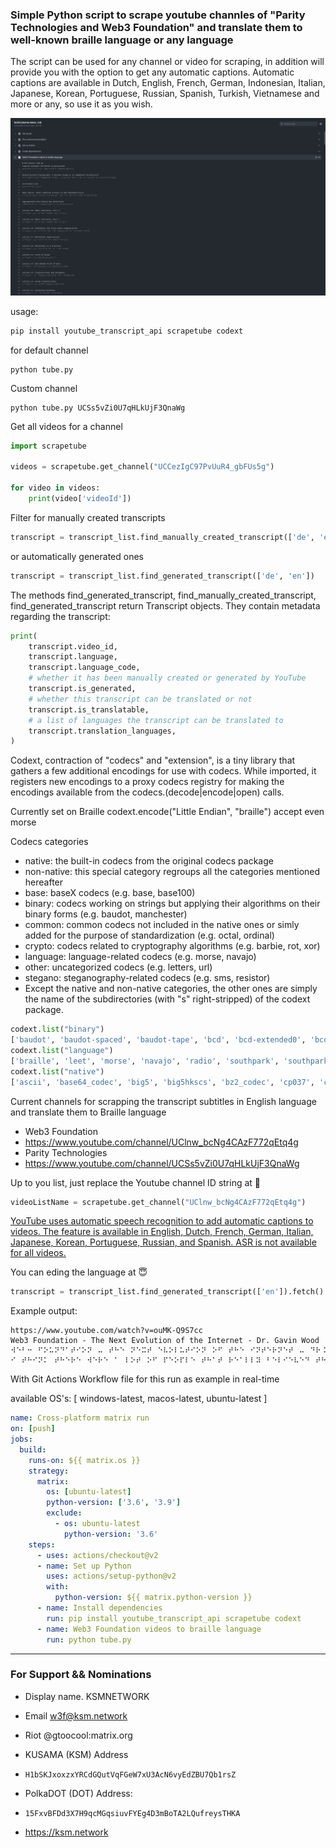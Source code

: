 ### Simple Python script to scrape youtube channles of "Parity Technologies and Web3 Foundation" and translate them to well-known braille language or any language

The script can be used for any channel or video for scraping, in addition will provide you with the option to get any automatic captions. Automatic captions are available in Dutch, English, French, German, Indonesian, Italian, Japanese, Korean, Portuguese, Russian, Spanish, Turkish, Vietnamese and more or any, so use it as you wish.

![Workflow](https://github.com/ksmnetwork/youtube-translator/raw/main/Web3_Foundation/Screenshot.png)

usage:
```python
pip install youtube_transcript_api scrapetube codext
```
for default channel 
```
python tube.py 
```
Custom channel
```
python tube.py UCSs5vZi0U7qHLkUjF3QnaWg
```

Get all videos for a channel

```python
import scrapetube

videos = scrapetube.get_channel("UCCezIgC97PvUuR4_gbFUs5g")

for video in videos:
    print(video['videoId'])
```

Filter for manually created transcripts

```python
transcript = transcript_list.find_manually_created_transcript(['de', 'en'])
```
or automatically generated ones
```python
transcript = transcript_list.find_generated_transcript(['de', 'en'])
```

The methods find_generated_transcript, find_manually_created_transcript, find_generated_transcript return Transcript objects. They contain metadata regarding the transcript:
```python
print(
    transcript.video_id,
    transcript.language,
    transcript.language_code,
    # whether it has been manually created or generated by YouTube
    transcript.is_generated,
    # whether this transcript can be translated or not
    transcript.is_translatable,
    # a list of languages the transcript can be translated to
    transcript.translation_languages,
)
```

Codext, contraction of "codecs" and "extension", is a tiny library that gathers a few additional encodings for use with codecs. While imported, it registers new encodings to a proxy codecs registry for making the encodings available from the codecs.(decode|encode|open) calls.

Currently set on Braille codext.encode("Little Endian", "braille") accept even morse

Codecs categories

* native: the built-in codecs from the original codecs package
* non-native: this special category regroups all the categories mentioned hereafter
* base: baseX codecs (e.g. base, base100)
* binary: codecs working on strings but applying their algorithms on their binary forms (e.g. baudot, manchester)
* common: common codecs not included in the native ones or simly added for the purpose of standardization (e.g. octal, ordinal)
* crypto: codecs related to cryptography algorithms (e.g. barbie, rot, xor)
* language: language-related codecs (e.g. morse, navajo)
* other: uncategorized codecs (e.g. letters, url)
* stegano: steganography-related codecs (e.g. sms, resistor)
* Except the native and non-native categories, the other ones are simply the name of the subdirectories (with "s" right-stripped) of the codext package.

```python
codext.list("binary")
['baudot', 'baudot-spaced', 'baudot-tape', 'bcd', 'bcd-extended0', 'bcd-extended1', 'excess3', 'gray', 'manchester', 'manchester-inverted']
codext.list("language")
['braille', 'leet', 'morse', 'navajo', 'radio', 'southpark', 'southpark-icase', 'tom-tom']
codext.list("native")
['ascii', 'base64_codec', 'big5', 'big5hkscs', 'bz2_codec', 'cp037', 'cp273', 'cp424', 'cp437', 'cp500', 'cp775', 'cp850', 'cp852', 'cp855', 'cp857', 'cp858', 'cp860', 'cp861', 'cp862', 'cp863', ...]
```

Current channels for scrapping the transcript subtitles in English language and translate them to Braille language
* Web3 Foundation
* https://www.youtube.com/channel/UClnw_bcNg4CAzF772qEtq4g
* Parity Technologies
* https://www.youtube.com/channel/UCSs5vZi0U7qHLkUjF3QnaWg

Up to you list, just replace the Youtube channel ID string at :exploding_head:
```python
videoListName = scrapetube.get_channel("UClnw_bcNg4CAzF772qEtq4g")
```
[YouTube uses automatic speech recognition to add automatic captions to videos. The feature is available in English, Dutch, French, German, Italian, Japanese, Korean, Portuguese, Russian, and Spanish. ASR is not available for all videos.](https://support.google.com/youtube/answer/7296221?hl=en#:~:text=YouTube%20uses%20automatic%20speech%20recognition,not%20available%20for%20all%20videos.)

You can eding the language at :innocent:
```python
transcript = transcript_list.find_generated_transcript(['en']).fetch()
```
Example output:
```
https://www.youtube.com/watch?v=ouMK-Q9S7cc
Web3 Foundation - The Next Evolution of the Internet - Dr. Gavin Wood
⠺⠑⠃⠒⠀⠋⠕⠥⠝⠙⠁⠞⠊⠕⠝⠀⠤⠀⠞⠓⠑⠀⠝⠑⠭⠞⠀⠑⠧⠕⠇⠥⠞⠊⠕⠝⠀⠕⠋⠀⠞⠓⠑⠀⠊⠝⠞⠑⠗⠝⠑⠞⠀⠤⠀⠙⠗⠨⠀⠛⠁⠧⠊⠝⠀⠺⠕⠕⠙
⠊⠀⠞⠓⠊⠝⠅⠀⠞⠓⠑⠗⠑⠀⠺⠑⠗⠑⠀⠁⠀⠇⠕⠞⠀⠕⠋⠀⠏⠑⠕⠏⠇⠑⠀⠞⠓⠁⠞⠀⠗⠑⠁⠇⠇⠽⠀⠃⠑⠇⠊⠑⠧⠑⠙⠀⠞⠓⠑⠀⠊⠝⠞⠑⠗⠝⠑⠞⠀⠺⠁⠎⠀⠺⠁⠎⠀⠛⠕⠝⠝⠁⠀⠃⠑⠀⠁⠀⠞⠗⠁⠝⠎⠋⠕⠗⠍⠁⠞⠊⠧⠑⠀⠞⠑⠉⠓⠝⠕⠇⠕⠛⠽⠀⠋⠕⠗⠀⠎⠕⠉⠊⠑⠞⠽⠀⠁⠝⠙⠀⠊⠀⠞⠓⠊⠝⠅⠀⠺⠓⠁⠞⠀⠓⠁⠏⠏⠑⠝⠑⠙⠀⠺⠁⠎⠀⠞⠓⠑⠀⠊⠝⠞⠑⠗⠝⠑⠞⠀⠺⠁⠎⠀⠙⠑⠎⠊⠛⠝⠑⠙⠀⠊⠝⠀⠎⠥⠉⠓⠀⠁⠀⠺⠁⠽⠀⠞⠓⠁⠞⠀⠊⠞⠀⠁⠇⠇⠕⠺⠑⠙⠀⠊⠞⠀⠺⠁⠎⠀⠋⠇⠑⠭⠊⠃⠇⠑⠀⠊⠞⠀⠁⠇⠇⠕⠺⠑⠙⠀⠑⠭⠊⠎⠞⠊⠝⠛⠀⠎⠞⠗⠥⠉⠞⠥⠗⠑⠎⠀⠕⠋⠀⠎⠕⠉⠊⠑⠞⠽⠀⠑⠭⠊⠎⠞⠊⠝⠛⠀⠺⠁⠽⠎⠀⠕⠋⠀⠙⠕⠊⠝⠛⠀⠃⠥⠎⠊⠝⠑⠎⠎⠀⠞⠕⠀⠎⠊⠍⠏⠇⠽⠀⠍⠕⠧⠑⠀⠕⠧⠑⠗⠀⠕⠝⠞⠕⠀⠞⠓⠑⠀⠙⠊⠛⠊⠞⠁⠇⠀⠙⠕⠍⠁⠊⠝⠀⠎⠕⠀⠺⠓⠑⠝⠀⠺⠑⠀⠙⠕⠀⠃⠁⠝⠅⠊⠝⠛⠀⠕⠝⠀⠞⠓⠑⠀⠊⠝⠞⠑⠗⠝⠑⠞⠀⠺⠑⠀⠎⠞⠊⠇⠇⠀⠥⠎⠑⠀⠁⠀⠃⠁⠝⠅⠀⠺⠑⠀⠎⠞⠊⠇⠇⠀⠥⠎⠑⠀⠕⠥⠗⠀⠑⠭⠊⠎⠞⠊⠝⠛⠀⠃⠗⠊⠉⠅⠤⠁⠝⠙⠤⠍⠕⠗⠞⠁⠗⠀⠞⠗⠁⠙⠊⠞⠊⠕⠝⠁⠇⠀⠲⠴⠴⠀⠽⠑⠁⠗⠀⠕⠇⠙⠀⠃⠁⠝⠅⠊⠝⠛⠀⠕⠗⠛⠁⠝⠊⠵⠁⠞⠊⠕⠝⠀⠊⠞⠄⠎⠀⠚⠥⠎⠞⠀⠞⠓⠁⠞⠀⠺⠑⠀⠁⠉⠉⠑⠎⠎⠀⠞⠓⠑⠍⠀⠞⠓⠗⠕⠥⠛⠓⠀⠁⠀⠺⠑⠃⠀⠏⠁⠛⠑⠀⠊⠞⠀⠓⠁⠎⠝⠄⠞⠀⠗⠑⠁⠇⠇⠽⠀⠁⠇⠞⠑⠗⠑⠙⠀⠎⠕⠉⠊⠑⠞⠽⠀⠊⠞⠀⠗⠑⠁⠇⠇⠽⠀⠺⠁⠎⠝⠄⠞⠀⠞⠗⠁⠝⠎⠋⠕⠗⠍⠁⠞⠊⠧⠑⠀⠁⠝⠙⠀⠊⠀⠞⠓⠊⠝⠅⠀⠞⠓⠁⠞⠄⠎⠀⠞⠓⠁⠞⠄⠎⠀⠑⠧⠑⠗⠍⠕⠗⠑⠀⠉⠇⠑⠁⠗⠀⠺⠓⠑⠝⠀⠺⠑⠀⠺⠓⠑⠝⠀⠺⠑⠀⠞⠓⠊⠝⠅⠀⠁⠃⠕⠥⠞⠀⠋⠁⠉⠑⠃⠕⠕⠅⠀⠁⠝⠙⠀⠺⠑⠀⠞⠓⠊⠝⠅⠀⠁⠃⠕⠥⠞⠀⠛⠕⠕⠛⠇⠑⠀⠞⠓⠑⠎⠑⠀⠁⠗⠑⠀⠝⠕⠞⠀⠝⠑⠺⠀⠺⠁⠽⠎⠀⠕⠋⠀⠺⠕⠗⠅⠊⠝⠛⠀⠝⠑⠺⠀⠺⠁⠽⠎⠀⠕⠋⠀⠏⠑⠕⠏⠇⠑⠀⠺⠕⠗⠅⠊⠝⠛⠀⠞⠕⠛⠑⠞⠓⠑⠗⠀⠊⠝⠀⠗⠑⠁⠇⠊⠞⠽⠀⠞⠓⠑⠽⠄⠗⠑⠀⠞⠓⠑⠀⠎⠁⠍⠑⠀⠅⠊⠝⠙⠎⠀⠕⠋⠀⠎⠞⠗⠥⠉⠞⠥⠗⠑⠎⠀⠞⠓⠁⠞⠀⠞⠓⠑⠀⠎⠁⠍⠑⠀⠓⠊⠑⠗⠁⠗⠉⠓⠊⠉⠁⠇⠀⠕⠗⠛⠁⠝⠊⠵⠁⠞⠊⠕⠝⠎⠀⠞⠓⠁⠞⠀⠓⠁⠧⠑⠀⠞⠓⠑⠀⠎⠁⠍⠑⠀⠉⠑⠝⠞⠗⠁⠇⠊⠵⠑⠙⠀⠃⠁⠝⠅⠀⠁⠉⠉⠕⠥⠝⠞⠎⠀⠞⠓⠁⠞⠀⠓⠁⠧⠑⠀⠞⠓⠑⠀⠎⠁⠍⠑⠀⠎⠕⠗⠞⠀⠕⠋⠀⠍⠥⠇⠞⠊⠝⠁⠞⠊⠕⠝⠁⠇⠀⠎⠞⠗⠥⠉⠞⠥⠗⠑⠀⠁⠎⠀⠁⠇⠇⠀⠕⠋⠀⠞⠓⠑⠀⠧⠁⠗⠊⠕⠥⠎⠀⠕⠞⠓⠑⠗⠀⠋⠕⠗⠞⠥⠝⠑⠀⠢⠴⠴⠀⠉⠕⠗⠏⠕⠗⠁⠞⠑⠀⠉⠕⠍⠏⠁⠝⠊⠑⠎⠀⠊⠝⠀⠗⠑⠁⠇⠊⠞⠽⠀⠞⠕⠀⠉⠓⠁⠝⠛⠑⠀⠎⠕⠉⠊⠑⠞⠽⠀⠺⠑⠀⠗⠑⠁⠇⠇⠽⠀⠝⠑⠑⠙⠀⠞⠕⠀⠙⠕⠀⠎⠕⠍⠑⠞⠓⠊⠝⠛⠀⠃⠑⠞⠞⠑⠗⠀⠞⠓⠁⠝⠀⠉⠗⠑⠁⠞⠊⠝⠛⠀⠞⠑⠉⠓⠝⠕⠇⠕⠛⠊⠑⠎⠀⠞⠓⠁⠞⠀⠚⠥⠎⠞⠀⠁⠇⠇⠕⠺⠀⠥⠎⠀⠞⠕⠀⠍⠊⠗⠗⠕⠗⠀⠓⠕⠺⠀⠎⠕⠉⠊⠑⠞⠽⠀⠺⠕⠗⠅⠎⠀⠁⠝⠽⠺⠁⠽⠀⠺⠑⠀⠝⠑⠑⠙⠀⠞⠕⠀⠉⠗⠑⠁⠞⠑⠀⠞⠑⠉⠓⠝⠕⠇⠕⠛⠊⠑⠎⠀⠞⠓⠁⠞⠀⠋⠕⠗⠛⠑⠀⠝⠑⠺⠀⠺⠁⠽⠎⠀⠕⠋⠀⠃⠑⠊⠝⠛⠀⠁⠃⠇⠑⠀⠞⠕⠀⠺⠕⠗⠅⠀⠺⠊⠞⠓⠀⠑⠁⠉⠓⠀⠕⠞⠓⠑⠗⠀⠁⠝⠙⠀⠞⠓⠁⠞⠄⠎⠀⠙⠊⠋⠋⠑⠗⠑⠝⠞⠀⠞⠕⠀⠝⠑⠺⠀⠺⠁⠽⠎⠀⠕⠋⠀⠃⠑⠊⠝⠛⠀⠁⠃⠇⠑⠀⠞⠕⠀⠉⠕⠍⠍⠥⠝⠊⠉⠁⠞⠑⠀⠺⠊⠞⠓⠀⠑⠁⠉⠓⠀⠕⠞⠓⠑⠗⠀⠊⠞⠄⠎⠀⠁⠇⠎⠕⠀⠛⠕⠞⠀⠞⠕⠀⠃⠑⠀⠝⠑⠺⠀⠺⠁⠽⠎⠀⠕⠋⠀⠃⠑⠊⠝⠛⠀⠁⠃⠇⠑⠀⠞⠕⠀⠕⠗⠛⠁⠝⠊⠵⠑⠀⠁⠝⠙⠀⠞⠗⠥⠎⠞⠀⠞⠓⠁⠞⠀⠑⠁⠉⠓⠀⠕⠞⠓⠑⠗⠀⠊⠎⠀⠛⠕⠊⠝⠛⠀⠞⠕⠀⠙⠕⠀⠺⠓⠁⠞⠀⠺⠓⠁⠞⠀⠞⠓⠑⠽⠀⠝⠑⠑⠙⠀⠞⠕⠀⠙⠕⠀⠊⠝⠀⠕⠗⠙⠑⠗⠀⠞⠕⠀⠓⠁⠧⠑⠀⠎⠕⠍⠑⠀⠎⠕⠗⠞⠀⠕⠋⠀⠎⠓⠁⠗⠑⠙⠀⠉⠕⠝⠉⠇⠥⠎⠊⠕⠝⠀⠕⠗⠀⠗⠁⠍⠊⠋⠊⠉⠁⠞⠊⠕⠝⠀⠞⠕⠀⠞⠓⠑⠀⠉⠕⠕⠏⠑⠗⠁⠞⠊⠕⠝⠀⠁⠝⠙⠀⠞⠓⠁⠞⠄⠎⠀⠗⠑⠁⠇⠇⠽⠀⠁⠀⠃⠊⠛⠀⠉⠕⠍⠏⠕⠝⠑⠝⠞⠀⠕⠋⠀⠺⠑⠃⠀⠒⠀⠺⠑⠃⠀⠒⠀⠊⠎⠀⠗⠑⠁⠇⠇⠽⠀⠁⠃⠕⠥⠞⠀⠁⠇⠇⠕⠺⠊⠝⠛⠀⠏⠑⠕⠏⠇⠑⠀⠞⠕⠀⠉⠕⠍⠑⠀⠞⠕⠛⠑⠞⠓⠑⠗⠀⠁⠝⠙⠀⠉⠕⠕⠗⠙⠊⠝⠁⠞⠑⠀⠞⠓⠑⠊⠗⠀⠑⠋⠋⠕⠗⠞⠎⠀⠋⠕⠗⠀⠎⠕⠍⠑⠞⠓⠊⠝⠛⠀⠛⠗⠑⠁⠞⠑⠗⠀⠞⠓⠑⠀⠞⠓⠁⠝⠀⠞⠓⠑⠀⠎⠥⠍⠀⠕⠋⠀⠊⠞⠎⠀⠏⠁⠗⠞⠎⠀⠪⠍⠥⠎⠊⠉⠻
```

With Git Actions Workflow file for this run as example in real-time

available OS's: [ windows-latest, macos-latest, ubuntu-latest ]

```yaml
name: Cross-platform matrix run
on: [push]
jobs:
  build:
    runs-on: ${{ matrix.os }}
    strategy:
      matrix:
        os: [ubuntu-latest]
        python-version: ['3.6', '3.9']
        exclude:
          - os: ubuntu-latest
            python-version: '3.6'
    steps:
      - uses: actions/checkout@v2
      - name: Set up Python
        uses: actions/setup-python@v2
        with:
          python-version: ${{ matrix.python-version }}
      - name: Install dependencies 
        run: pip install youtube_transcript_api scrapetube codext
      - name: Web3 Foundation videos to braille language 
        run: python tube.py
```

---
### For Support && Nominations #
* Display name. KSMNETWORK 
* Email w3f@ksm.network
* Riot @gtoocool:matrix.org

* KUSAMA (KSM) Address
* ```H1bSKJxoxzxYRCdGQutVqFGeW7xU3AcN6vyEdZBU7Qb1rsZ```

* PolkaDOT (DOT) Address:
* ```15FxvBFDd3X7H9qcMGqsiuvFYEg4D3mBoTA2LQufreysTHKA```

* https://ksm.network
